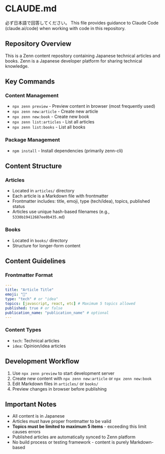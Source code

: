 # CLAUDE.md
必ず日本語で回答してください。
This file provides guidance to Claude Code (claude.ai/code) when working with code in this repository.

## Repository Overview

This is a Zenn content repository containing Japanese technical articles and books. Zenn is a Japanese developer platform for sharing technical knowledge.

## Key Commands

### Content Management
- `npx zenn preview` - Preview content in browser (most frequently used)
- `npx zenn new:article` - Create new article
- `npx zenn new:book` - Create new book 
- `npx zenn list:articles` - List all articles
- `npx zenn list:books` - List all books

### Package Management
- `npm install` - Install dependencies (primarily zenn-cli)

## Content Structure

### Articles
- Located in `articles/` directory
- Each article is a Markdown file with frontmatter
- Frontmatter includes: title, emoji, type (tech/idea), topics, published status
- Articles use unique hash-based filenames (e.g., `5330b19412687ee0b435.md`)

### Books
- Located in `books/` directory
- Structure for longer-form content

## Content Guidelines

### Frontmatter Format
```yaml
---
title: "Article Title"
emoji: "📝"
type: "tech" # or "idea"
topics: [javascript, react, etc] # Maximum 5 topics allowed
published: true # or false
publication_name: "publication_name" # optional
---
```

### Content Types
- `tech`: Technical articles
- `idea`: Opinion/idea articles

## Development Workflow

1. Use `npx zenn preview` to start development server
2. Create new content with `npx zenn new:article` or `npx zenn new:book`
3. Edit Markdown files in `articles/` or `books/`
4. Preview changes in browser before publishing

## Important Notes

- All content is in Japanese
- Articles must have proper frontmatter to be valid
- **Topics must be limited to maximum 5 items** - exceeding this limit causes errors
- Published articles are automatically synced to Zenn platform
- No build process or testing framework - content is purely Markdown-based